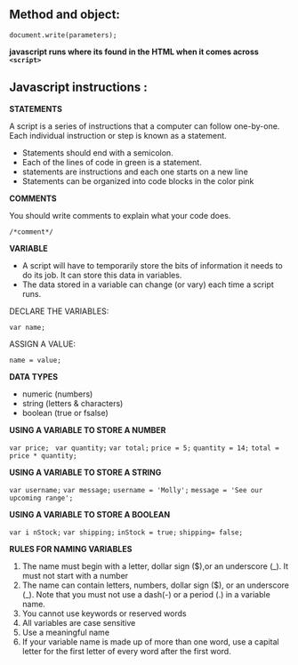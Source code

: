 ## Method and object:

`document.write(parameters);`

**javascript runs where its found in the HTML when it comes across `<script>`**

## Javascript instructions :

**STATEMENTS**

A script is a series of instructions that a computer can follow one-by-one. Each individual instruction or step is known as a statement.

- Statements should end with a semicolon.
- Each of the lines of code in green is a statement. 
- statements are instructions and each one starts on a new line 
- Statements can be organized into code blocks in the color pink

**COMMENTS**

You should write comments to explain what your code does. 

`/*comment*/`

**VARIABLE**

- A script will have to temporarily store the bits of information it needs to do its job. It can store this data in variables.
- The data stored in a variable can change (or vary) each time a script runs. 

DECLARE THE VARIABLES:

`var name;`

ASSIGN A VALUE:

`name = value;`

**DATA TYPES**

- numeric (numbers)
- string (letters & characters)
- boolean (true or fsalse)

**USING A VARIABLE TO STORE A NUMBER**

`var price; `
`var quantity;`
`var total;`
`price = 5;`
`quantity = 14;`
`total = price * quantity;`

**USING A VARIABLE TO STORE A STRING**

`var username;`
`var message;` 
`username = 'Molly';` 
`message = 'See our upcoming range';` 

**USING A VARIABLE TO STORE A BOOLEAN**

`var i nStock;`
`var shipping;`
`inStock = true;` 
`shipping= false;` 

**RULES FOR NAMING VARIABLES**

1. The name must begin with a letter, dollar sign ($),or an underscore (_). It must not start with a number
2. The name can contain letters, numbers, dollar sign ($), or an underscore (_). Note that you must not use a dash(-) or a period (.) in a variable name. 
3. You cannot use keywords or reserved words
4. All variables are case sensitive
5. Use a meaningful name 
6. If your variable name is made up of more than one word, use a capital letter for the first letter of every word after the first word. 
